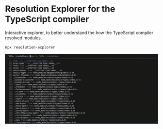 # Resolution Explorer for the TypeScript compiler

Interactive explorer, to better understand the how the TypeScript compiler resolved modules.

```bash
npx resolution-explorer
```

[![resolution-explorer example](https://github.com/kraenhansen/resolution-explorer/raw/refs/heads/main/docs/usage.gif)](https://github.com/kraenhansen/resolution-explorer/raw/refs/heads/main/docs/usage.mov)
